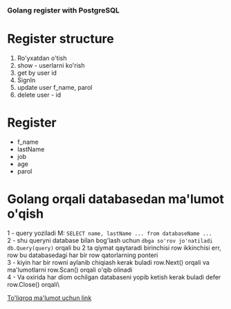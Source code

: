 ### Golang register with PostgreSQL

# Register structure
1. Ro'yxatdan o'tish
2. show - userlarni ko'rish
3. get by user id
4. SignIn
5. update user f_name, parol
6. delete user - id

# Register 
- f_name
- lastName
- job
- age
- parol

# Golang orqali databasedan ma'lumot o'qish 
1 - query yoziladi M: `SELECT name, lastName ... from databaseName ...`\
2 - shu queryni database bilan bog'lash uchun `dbga so'rov jo'natiladi db.Query(query)` orqali bu 2 ta qiymat qaytaradi birinchisi row ikkinchisi err, row bu databasedagi har bir row qatorlarning ponteri\
3 - kiyin har bir rowni aylanib chiqiash kerak buladi row.Next() orqali va ma'lumotlarni row.Scan() orqali o'qib olinadi\
4 - Va oxirida har diom ochilgan databaseni yopib ketish kerak buladi defer row.Close() orqali\

[To'liqroq ma'lumot uchun link](http://go-database-sql.org/retrieving.html)